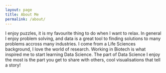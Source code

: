 ```yaml
---
layout: page
title: About Me
permalink: /about/
---
```


I enjoy puzzles, it is my favourite thing to do when I want to relax.
In general I enjoy problem solving, and data is a great tool to finding solutions to many problems accross many industries.
I come from a Life Sciences background, I love the world of research. Working in Biotech is what inspired me to start learning Data Science.
The part of Data Science I enjoy the most is the part you get to share with others, cool visualisations that tell a story!
